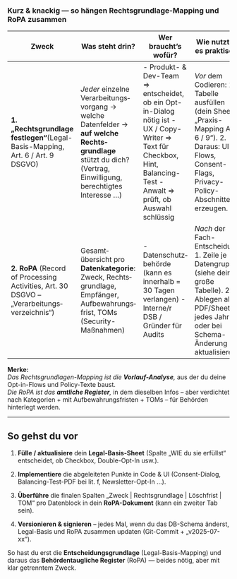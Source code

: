 ### Kurz & knackig — so hängen **Rechts­grund­lage**-Mapping und **RoPA** zusammen

|Zweck|Was steht drin?|Wer braucht’s wofür?|Wie nutzt du es praktisch?|
|---|---|---|---|
|**1. „Rechtsgrundlage festlegen“**(Legal-Basis-Mapping, Art. 6 / Art. 9 DSGVO)|_Jeder_ einzelne Verarbeitungs­vorgang → welche Datenfelder → **auf welche Rechts­grundlage** stützt du dich? (Vertrag, Einwilligung, berechtigtes Interesse …)|- Produkt- & Dev-Team ⇒ entscheidet, ob ein Opt-in-Dialog nötig ist - UX / Copy-Writer ⇒ Text für Checkbox, Hint, Balancing-Test - Anwalt ⇒ prüft, ob Auswahl schlüssig|_Vor_ dem Codieren: 1. Tabelle ausfüllen (dein Sheet „Praxis-Mapping Art. 6 / 9“). 2. Daraus: UI-Flows, Consent-Flags, Privacy-Policy-Abschnitte erzeugen.|
|**2. RoPA** (Record of Processing Activities, Art. 30 DSGVO – „Verarbeitungs­verzeichnis“)|Gesamt­übersicht pro **Daten­kategorie**: Zweck, Rechts­grundlage, Empfänger, Aufbewahrungs­frist, TOMs (Security-Maßnahmen)|- Datenschutz­behörde (kann es innerhalb = 30 Tagen verlangen) - Interne/r DSB / Gründer für Audits|_Nach_ der Fach-Entscheidung: 1. Zeile je Daten­gruppe (siehe deine große Tabelle). 2. Ablegen als PDF/Sheet; jedes Jahr oder bei Schema-Änderung aktualisieren.|

**Merke:**  
_Das Rechts­grundlagen-Mapping ist die **Vorlauf-Analyse**,_ aus der du deine Opt-in-Flows und Policy-Texte baust.  
_Die RoPA ist das **amtliche Register**,_ in dem dieselben Infos – aber verdichtet nach Kategorien + mit Aufbewahrungsfristen + TOMs – für Behörden hinterlegt werden.

---

## So gehst du vor

1. **Fülle / aktualisiere** dein **Legal-Basis-Sheet** (Spalte „WIE du sie erfüllst“ entscheidet, ob Checkbox, Double-Opt-In usw.).
    
2. **Implementiere** die abgeleiteten Punkte in Code & UI (Consent-Dialog, Balancing-Test-PDF bei lit. f, Newsletter-Opt-In …).
    
3. **Überführe** die finalen Spalten „Zweck | Rechtsgrundlage | Löschfrist | TOM“ pro Datenblock in dein **RoPA-Dokument** (kann ein zweiter Tab sein).
    
4. **Versionieren & signieren** – jedes Mal, wenn du das DB-Schema änderst, Legal-Basis und RoPA zusammen updaten (Git-Commit + „v2025-07-xx“).
    

So hast du erst die **Entscheidungs­grundlage** (Legal-Basis-Mapping) und daraus das **Behörden­taugliche Register** (RoPA) — beides nötig, aber mit klar getrenntem Zweck.